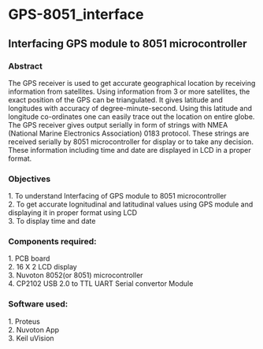 # GPS-8051_interface

<h2>Interfacing GPS module to 8051 microcontroller</h2>
<p> 
<h3 align="left">Abstract</h3>
<p>The GPS receiver is used to get accurate geographical location by receiving information from satellites. Using information from 3 or more satellites, the exact position of the GPS can be triangulated. It gives latitude and longitudes with accuracy of degree-minute-second. Using this latitude and longitude co-ordinates one can easily trace out the location on entire globe. The GPS receiver gives output serially in form of strings with NMEA (National Marine Electronics Association) 0183 protocol. These strings are received serially by 8051 microcontroller for display or to take any decision. These information including time and date are displayed in LCD in a proper format. </p.
</br>
<h3 align="left">Objectives</h3>
<p>
1. To understand Interfacing of GPS module to 8051 microcontroller</br>
2. To get accurate lognitudinal and latitudinal values using GPS module and displaying it in proper format using LCD</br>
3. To display time and date
</p>

<h3 align= "left">Components required:</h3>
<p>
1. PCB board</br>
2. 16 X 2 LCD display</br>
3. Nuvoton 8052(or 8051) microcontroller</br>
4. CP2102 USB 2.0 to TTL UART Serial convertor Module</br>
</p>
<h3 align= "left">Software used:</h3>
<p>
1. Proteus</br>
2. Nuvoton App</br>
3. Keil uVision</br>
</p>
